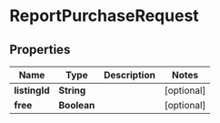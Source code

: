 

# ReportPurchaseRequest


## Properties

| Name | Type | Description | Notes |
|------------ | ------------- | ------------- | -------------|
|**listingId** | **String** |  |  [optional] |
|**free** | **Boolean** |  |  [optional] |



